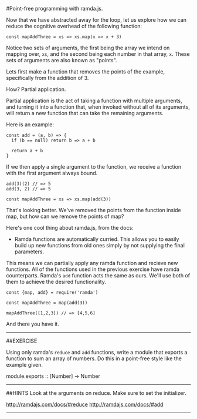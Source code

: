 #Point-free programming with ramda.js.

Now that we have abstracted away for the loop, let us explore how we can reduce
the cognitive overhead of the following function:

```
const mapAddThree = xs => xs.map(x => x + 3)
```

Notice two sets of arguments, the first being the array we intend on mapping
over, `xs`, and the second being each number in that array, `x`. These sets of
arguments are also known as "points".

Lets first make a function that removes the points of the example, specifically
from the addition of 3.

How? Partial application.

Partial application is the act of taking a function with multiple arguments,
and turning it into a function that, when invoked without all of its arguments,
will return a new function that can take the remaining arguments.

Here is an example:

```
const add = (a, b) => {
  if (b == null) return b => a + b

  return a + b
}
```

If we then apply a single argument to the function, we receive a function with
the first argument always bound.

```
add(3)(2) // => 5
add(3, 2) // => 5

const mapAddThree = xs => xs.map(add(3))
```

That's looking better. We've removed the points from the function inside map,
but how can we remove the points of map?

Here's one cool thing about ramda.js, from the docs:

 - Ramda functions are automatically curried. This allows you to easily build
   up new functions from old ones simply by not supplying the final parameters.

This means we can partially apply any ramda function and recieve new functions.
All of the functions used in the previous exercise have ramda counterparts.
Ramda's `add` function acts the same as ours. We'll use both of them to achieve
the desired functionality.

```
const {map, add} = require('ramda')

const mapAddThree = map(add(3))

mapAddThree([1,2,3]) // => [4,5,6]
```

And there you have it.

----------------------------------------------------------------------
##EXERCISE

Using only ramda's `reduce` and `add` functions, write a module that exports
a function to sum an array of numbers. Do this in a point-free style like the
example given.

module.exports :: [Number] -> Number
  
----------------------------------------------------------------------
##HINTS
Look at the arguments on reduce. Make sure to set the initializer.

http://ramdajs.com/docs/#reduce
http://ramdajs.com/docs/#add

----------------------------------------------------------------------
